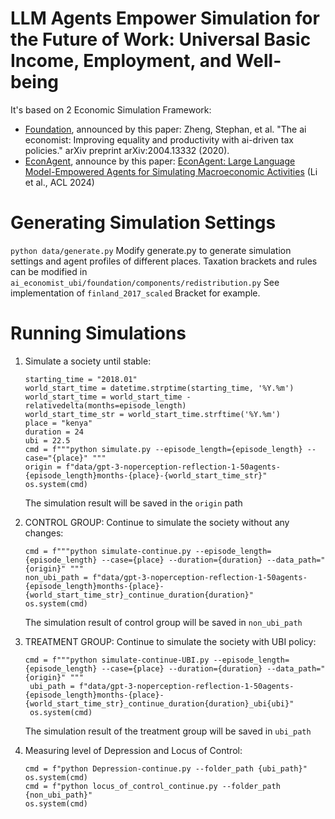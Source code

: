 # LLM Agents Empower Simulation for the Future of Work: Universal Basic Income, Employment, and Well-being

It's based on 2 Economic Simulation Framework:

  + [Foundation](https://github.com/MaciejMacko/ai-economist), announced by this paper: Zheng, Stephan, et al. "The ai economist: Improving equality and productivity with ai-driven tax policies." arXiv preprint arXiv:2004.13332 (2020).
  + [EconAgent](https://github.com/tsinghua-fib-lab/ACL24-EconAgent), announce by this paper: [EconAgent: Large Language Model-Empowered Agents for Simulating Macroeconomic Activities](https://aclanthology.org/2024.acl-long.829) (Li et al., ACL 2024)

# Generating Simulation Settings
`python data/generate.py`
Modify generate.py to generate simulation settings and agent profiles of different places.
Taxation brackets and rules can be modified in `ai_economist_ubi/foundation/components/redistribution.py`
See implementation of `finland_2017_scaled` Bracket for example.


# Running Simulations
1. Simulate a society until stable: 
    ```episode_length = 200
    starting_time = "2018.01"
    world_start_time = datetime.strptime(starting_time, '%Y.%m')
    world_start_time = world_start_time - relativedelta(months=episode_length)
    world_start_time_str = world_start_time.strftime('%Y.%m')
    place = "kenya"
    duration = 24
    ubi = 22.5
    cmd = f"""python simulate.py --episode_length={episode_length} --case="{place}" """
    origin = f"data/gpt-3-noperception-reflection-1-50agents-{episode_length}months-{place}-{world_start_time_str}"
    os.system(cmd)
    ```
    The simulation result will be saved in the `origin` path

2. CONTROL GROUP: Continue to simulate the society without any changes:
    ```
    cmd = f"""python simulate-continue.py --episode_length={episode_length} --case={place} --duration={duration} --data_path="{origin}" """
    non_ubi_path = f"data/gpt-3-noperception-reflection-1-50agents-{episode_length}months-{place}-{world_start_time_str}_continue_duration{duration}"
    os.system(cmd)
    ```
    The simulation result of control group will be saved in `non_ubi_path`

3. TREATMENT GROUP: Continue to simulate the society with UBI policy:
   ```
   cmd = f"""python simulate-continue-UBI.py --episode_length={episode_length} --case={place} --duration={duration} --data_path="{origin}" """
    ubi_path = f"data/gpt-3-noperception-reflection-1-50agents-{episode_length}months-{place}-{world_start_time_str}_continue_duration{duration}_ubi{ubi}"
    os.system(cmd)
    ```
    The simulation result of the treatment group will be saved in `ubi_path`
    
4. Measuring level of Depression and Locus of Control: 
    ```
    cmd = f"python Depression-continue.py --folder_path {ubi_path}"
    os.system(cmd)
    cmd = f"python locus_of_control_continue.py --folder_path {non_ubi_path}"
    os.system(cmd)
    ```